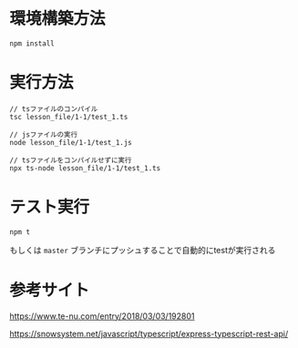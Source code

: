 
# 環境構築方法
```
npm install
```

# 実行方法
```
// tsファイルのコンパイル
tsc lesson_file/1-1/test_1.ts

// jsファイルの実行
node lesson_file/1-1/test_1.js

// tsファイルをコンパイルせずに実行
npx ts-node lesson_file/1-1/test_1.ts
```

# テスト実行
```
npm t
```
もしくは `master` ブランチにプッシュすることで自動的にtestが実行される

# 参考サイト
https://www.te-nu.com/entry/2018/03/03/192801

https://snowsystem.net/javascript/typescript/express-typescript-rest-api/
